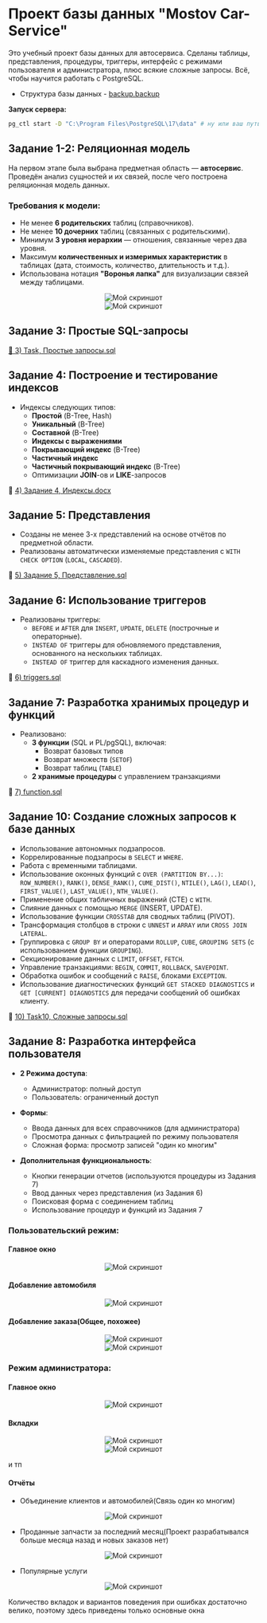 # Проект базы данных "Mostov Car-Service"
Это учебный проект базы данных для автосервиса.
Сделаны таблицы, представления, процедуры, триггеры, интерфейс с режимами пользователя и администратора, плюс всякие сложные запросы.
Всё, чтобы научится работать с PostgreSQL.

- Структура базы данных - [backup.backup](./Backup%20bd/backup.backup)

**Запуск сервера:**
```bash
pg_ctl start -D "C:\Program Files\PostgreSQL\17\data" # ну или ваш путь
```

## Задание 1-2: Реляционная модель

На первом этапе была выбрана предметная область — **автосервис**. Проведён анализ сущностей и их связей, после чего построена реляционная модель данных.

### Требования к модели:
- Не менее **6 родительских** таблиц (справочников).
- Не менее **10 дочерних** таблиц (связанных с родительскими).
- Минимум **3 уровня иерархии** — отношения, связанные через два уровня.
- Максимум **количественных и измеримых характеристик** в таблицах (дата, стоимость, количество, длительность и т.д.).
- Использована нотация **"Воронья лапка"** для визуализации связей между таблицами.


<div style="text-align: center;">
  <img src="Tasks/car_serice_1.jpg" alt="Мой скриншот" />
</div>

<div style="text-align: center;">
  <img src="Tasks/сar_service_2.png" alt="Мой скриншот" />
</div>

## Задание 3: Простые SQL-запросы
[🔗 3) Task, Простые запросы.sql](./Tasks/3%29%20Task,%20Простые%20запросы.sql)

## Задание 4: Построение и тестирование индексов
- Индексы следующих типов:
  - **Простой** (B-Tree, Hash)
  - **Уникальный** (B-Tree)
  - **Составной** (B-Tree)
  - **Индексы с выражениями**
  - **Покрывающий индекс** (B-Tree)
  - **Частичный индекс**
  - **Частичный покрывающий индекс** (B-Tree)
  - Оптимизации **JOIN**-ов и **LIKE**-запросов

📄 [4) Задание 4, Индексы.docx](./Tasks/4%29%20Задание%204,%20Индексы.docx)

## Задание 5: Представления

- Созданы не менее 3-х представлений на основе отчётов по предметной области.
- Реализованы автоматически изменяемые представления с `WITH CHECK OPTION` (`LOCAL`, `CASCADED`).

📄 [5) Задание 5, Представление.sql](./Tasks/5%29%20Задание%205,%20Представление.sql)

## Задание 6: Использование триггеров

- Реализованы триггеры:
  - `BEFORE` и `AFTER` для `INSERT`, `UPDATE`, `DELETE` (построчные и операторные).
  - `INSTEAD OF` триггеры для обновляемого представления, основанного на нескольких таблицах.
  - `INSTEAD OF` триггер для каскадного изменения данных.

📄 [6) triggers.sql](./Tasks/6%29%20triggers.sql)

## Задание 7: Разработка хранимых процедур и функций

- Реализовано:
  - **3 функции** (SQL и PL/pgSQL), включая:
    - Возврат базовых типов
    - Возврат множеств (`SETOF`)
    - Возврат таблиц (`TABLE`)
  - **2 хранимые процедуры** с управлением транзакциями

    
📄 [7) function.sql](./Tasks/7%29%20function.sql)


## Задание 10: Создание сложных запросов к базе данных

- Использование автономных подзапросов.
- Коррелированные подзапросы в `SELECT` и `WHERE`.
- Работа с временными таблицами.
- Использование оконных функций с `OVER (PARTITION BY...)`:  
  `ROW_NUMBER()`, `RANK()`, `DENSE_RANK()`, `CUME_DIST()`, `NTILE()`, `LAG()`, `LEAD()`, `FIRST_VALUE()`, `LAST_VALUE()`, `NTH_VALUE()`.
- Применение общих табличных выражений (CTE) с `WITH`.
- Слияние данных с помощью `MERGE` (INSERT, UPDATE).
- Использование функции `CROSSTAB` для сводных таблиц (PIVOT).
- Трансформация столбцов в строки с `UNNEST` и `ARRAY` или `CROSS JOIN LATERAL`.
- Группировка с `GROUP BY` и операторами `ROLLUP`, `CUBE`, `GROUPING SETS` (с использованием функции `GROUPING`).
- Секционирование данных с `LIMIT`, `OFFSET`, `FETCH`.
- Управление транзакциями: `BEGIN`, `COMMIT`, `ROLLBACK`, `SAVEPOINT`.
- Обработка ошибок и сообщений с `RAISE`, блоками `EXCEPTION`.
- Использование диагностических функций `GET STACKED DIAGNOSTICS` и `GET [CURRENT] DIAGNOSTICS` для передачи сообщений об ошибках клиенту.

📄 [10) Task10, Сложные запросы.sql](./Tasks/10%29%20Task10,%20Сложные%20запросы.sql)


## Задание 8: Разработка интерфейса пользователя

- **2 Режима доступа**:
  - Администратор: полный доступ
  - Пользователь: ограниченный доступ

- **Формы**:
  - Ввода данных для всех справочников (для администратора)
  - Просмотра данных с фильтрацией по режиму пользователя
  - Сложная форма: просмотр записей "один ко многим"

- **Дополнительная функциональность**:
  - Кнопки генерации отчетов (используются процедуры из Задания 7)
  - Ввод данных через представления (из Задания 6)
  - Поисковая форма с соединением таблиц
  - Использование процедур и функций из Задания 7


### Пользовательский режим:
#### Главное окно
<div style="text-align: center;">
  <img src="screens/screen1.png" alt="Мой скриншот" />
</div>

#### Добавление автомобиля 
<div style="text-align: center;">
  <img src="screens/screen2.png" alt="Мой скриншот" />
</div>

#### Добавление заказа(Общее, похожее)
<div style="text-align: center;">
  <img src="screens/screen3.png" alt="Мой скриншот" />
</div>

<div style="text-align: center;">
  <img src="screens/screen4.png" alt="Мой скриншот" />
</div>

### Режим администратора:
#### Главное окно
<div style="text-align: center;">
  <img src="screens/screen5.png" alt="Мой скриншот" />
</div>

#### Вкладки
<div style="text-align: center;">
  <img src="screens/screen6.png" alt="Мой скриншот" />
</div>

<div style="text-align: center;">
  <img src="screens/screen7.png" alt="Мой скриншот" />
</div>

и тп

#### Отчёты
- Объединение клиентов и автомобилей(Связь один ко многим)
<div style="text-align: center;">
  <img src="screens/screen8.png" alt="Мой скриншот" />
</div>

- Проданные запчасти за последний месяц(Проект разрабатывался больше месяца назад и новых заказов нет)
<div style="text-align: center;">
  <img src="screens/screen9.png" alt="Мой скриншот" />
</div>

- Популярные услуги
<div style="text-align: center;">
  <img src="screens/screen10.png" alt="Мой скриншот" />
</div>



 Количество вкладок и вариантов поведения при ошибках достаточно велико,
 поэтому здесь приведены только основные окна